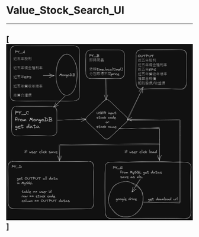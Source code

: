 # Value_Stock_Search_UI
---
[![流程圖](https://github.com/c04u41125/Value_Stock_Search_LineBot/blob/main/%E7%84%A1%E6%A8%99%E9%A1%8C-2023-06-30-0953.png)]
---
